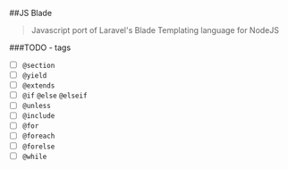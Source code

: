 ##JS Blade

> Javascript port of Laravel's Blade Templating language for NodeJS

###TODO - tags

- [ ] `@section`
- [ ] `@yield`
- [ ] `@extends`
- [ ] `@if` `@else` `@elseif`
- [ ] `@unless`
- [ ] `@include`
- [ ] `@for`
- [ ] `@foreach`
- [ ] `@forelse`
- [ ] `@while`